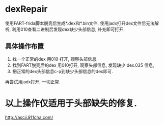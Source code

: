 # dexRepair
使用FART-frida脚本脱壳后生成*.dex和*.bin文件, 使用jadx打开dex文件后无法解析, 利用010查看二进制后发现dex缺少头部信息, 补充即可打开.

## 具体操作布置
1. 找一个正常的dex 用010 打开, 观察头部信息.
2. 找到FART脱壳后的dex 用010打开, 观察头部信息, 发现缺少 dex.035 信息, 
3. 把正常的dex头部信息c-p到缺少头部信息的dex即可.

再尝试用jadx打开, 一切正常.

# 以上操作仅适用于头部缺失的修复.



http://ascii.911cha.com/
